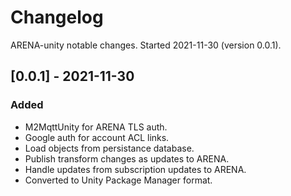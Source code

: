 # Changelog

ARENA-unity notable changes. Started 2021-11-30 (version 0.0.1).

## [0.0.1] - 2021-11-30
### Added
- M2MqttUnity for ARENA TLS auth.
- Google auth for account ACL links.
- Load objects from persistance database.
- Publish transform changes as updates to ARENA.
- Handle updates from subscription updates to ARENA.
- Converted to Unity Package Manager format.
